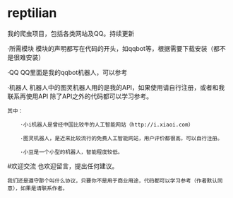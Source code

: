 # reptilian
我的爬虫项目，包括各类网站及QQ。持续更新

·所需模块
    模块的声明都写在代码的开头，如qqbot等，根据需要下载安装（都不是很难安装）

·QQ
    QQ里面是我的qqbot机器人，可以参考

·机器人
    机器人中的图灵机器人用的是我的API，如果使用请自行注册，或者和我联系再使用API
    除了API之外的代码都可以学习参考。

    其中：

        ·小i机器人是曾经中国比较牛的人工智能网站（http://i.xiaoi.com）
        
        ·图灵机器人，是近来比较流行的免费人工智能网站，用户评价都很高，可以自行注册。
        
        ·小豆是一个小型的机器人，智能程度较低。


#欢迎交流
    也欢迎留言，提出任何建议。

    我们还是遵守那个叫什么协议，只要你不是用于商业用途，代码都可以学习参考（作者默认同意），如果是请联系作者。
